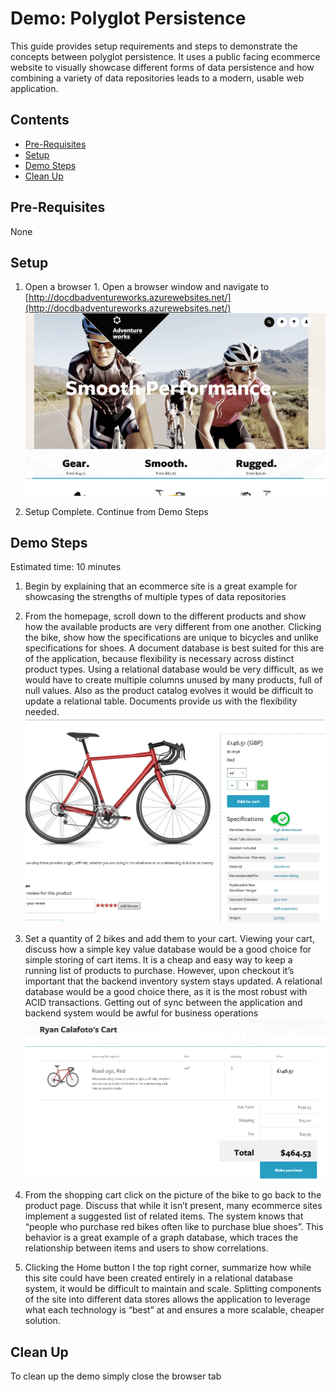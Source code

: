 # Demo: Polyglot Persistence
This guide provides setup requirements and steps to demonstrate the concepts between polyglot persistence.  It uses a public facing ecommerce website to visually showcase different forms of data persistence and how combining a variety of data repositories leads to a modern, usable web application.

## Contents
* [Pre-Requisites](#pre)
* [Setup](#setup)
* [Demo Steps](#demo)
* [Clean Up](#cleanup)

## <a name="pre"></a> Pre-Requisites
None

## <a name="setup"></a> Setup
1. Open a browser 1.	Open a browser window and navigate to [http://docdbadventureworks.azurewebsites.net/](http://docdbadventureworks.azurewebsites.net/)
![Setup Image](./images/setup.png)

2. Setup Complete. Continue from Demo Steps

## <a name="demo"></a> Demo Steps
Estimated time: 10 minutes

1. Begin by explaining that an ecommerce site is a great example for showcasing the strengths of multiple types of data repositories

2. From the homepage, scroll down to the different products and show how the available products are very different from one another.  Clicking the bike, show how the specifications are unique to bicycles and unlike specifications for shoes. A document database is best suited for this are of the application, because flexibility is necessary across distinct product types.  Using a relational database would be very difficult, as we would have to create multiple columns unused by many products, full of null values.  Also as the product catalog evolves it would be difficult to update a relational table. Documents provide us with the flexibility needed.
![1](./images/01.png)

3.	Set a quantity of 2 bikes and add them to your cart.  Viewing your cart, discuss how a simple key value database would be a good choice for simple storing of cart items.  It is a cheap and easy way to keep a running list of products to purchase.  However, upon checkout it’s important that the backend inventory system stays updated.  A relational database would be a good choice there, as it is the most robust with ACID transactions.  Getting out of sync between the application and backend system would be awful for business operations
![2](./images/02.png)

4.	From the shopping cart click on the picture of the bike to go back to the product page.  Discuss that while it isn’t present, many ecommerce sites implement a suggested list of related items.  The system knows that “people who purchase red bikes often like to purchase blue shoes”.  This behavior is a great example of a graph database, which traces the relationship between items and users to show correlations.

5.	Clicking the Home button I the top right corner, summarize how while this site could have been created entirely in a relational database system, it would be difficult to maintain and scale.  Splitting components of the site into different data stores allows the application to leverage what each technology is “best” at and ensures a more scalable, cheaper solution.

## <a name="cleanup"></a> Clean Up
To clean up the demo simply close the browser tab
